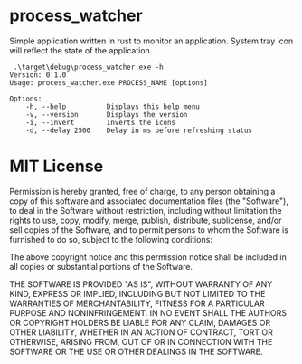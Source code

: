 # process_watcher

Simple application written in rust to monitor an application. System tray icon will reflect the state of the application.

```
 .\target\debug\process_watcher.exe -h
Version: 0.1.0
Usage: process_watcher.exe PROCESS_NAME [options]

Options:
    -h, --help          Displays this help menu
    -v, --version       Displays the version
    -i, --invert        Inverts the icons
    -d, --delay 2500    Delay in ms before refreshing status
```

# MIT License

Permission is hereby granted, free of charge, to any person obtaining a copy of this software and associated documentation files (the "Software"), to deal in the Software without restriction, including without limitation the rights to use, copy, modify, merge, publish, distribute, sublicense, and/or sell copies of the Software, and to permit persons to whom the Software is furnished to do so, subject to the following conditions:

The above copyright notice and this permission notice shall be included in all copies or substantial portions of the Software.

THE SOFTWARE IS PROVIDED "AS IS", WITHOUT WARRANTY OF ANY KIND, EXPRESS OR IMPLIED, INCLUDING BUT NOT LIMITED TO THE WARRANTIES OF MERCHANTABILITY, FITNESS FOR A PARTICULAR PURPOSE AND NONINFRINGEMENT. IN NO EVENT SHALL THE AUTHORS OR COPYRIGHT HOLDERS BE LIABLE FOR ANY CLAIM, DAMAGES OR OTHER LIABILITY, WHETHER IN AN ACTION OF CONTRACT, TORT OR OTHERWISE, ARISING FROM, OUT OF OR IN CONNECTION WITH THE SOFTWARE OR THE USE OR OTHER DEALINGS IN THE SOFTWARE.

